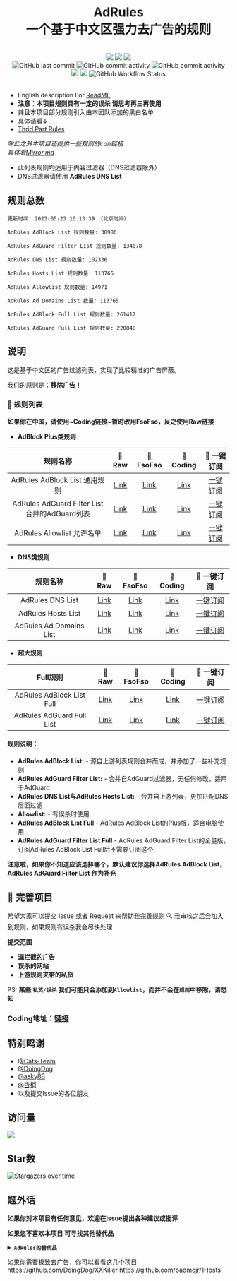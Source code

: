 <div align="center">
<h1 align="center">AdRules<br>一个基于中文区强力去广告的规则</h1>

<br>
<img src="https://img.shields.io/github/stars/Cats-Team/AdRules?style=flat-square&color=yellow">
<img src="https://img.shields.io/github/forks/Cats-Team/AdRules?color=orange&style=flat-square">
<img src="https://img.shields.io/github/issues/Cats-Team/AdRules?color=green&style=flat-square">
<br>
<img alt="GitHub last commit" src="https://img.shields.io/github/last-commit/cats-team/adrules?style=flat-square">
<img alt="GitHub commit activity" src="https://img.shields.io/github/commit-activity/w/cats-team/adrules?style=flat-square">  
<img alt="GitHub commit activity" src="https://data.jsdelivr.com/v1/package/gh/cats-team/adrules/badge?style=flat-square">  
<br>
<img src="https://img.shields.io/github/license/Cats-Team/AdRules?color=bule&style=flat-square">
<img src="https://img.shields.io/github/languages/code-size/Cats-Team/AdRules?color=blueviolet&style=flat-square">
<img alt="GitHub Workflow Status" src="https://img.shields.io/github/workflow/status/cats-team/adrules/update%20rules?style=flat-square">
<br>
<br>
  

</div>                           
                                                                        
<!--br-->


- English description For [ReadME](/README_EN.md)
- **注意：本项目规则具有一定的误杀 请思考再三再使用**
- 并且本项目部分规则引入由本团队添加的黑白名单 
- 具体请看↓
- [Thrid Part Rules](/mod/rules)

*除此之外本项目还提供一些规则的cdn链接*  
*具体看[Mirror.md](/mirror.md)*

* 此列表规则均适用于内容过滤器（DNS过滤器除外）
* DNS过滤器请使用 **AdRules DNS List**
## 规则总数
```
更新时间: 2023-05-23 16:13:39 （北京时间） 

AdRules AdBlock List 规则数量: 38986 

AdRules AdGuard Filter List 规则数量: 134078 

AdRules DNS List 规则数量: 102336 

AdRules Hosts List 规则数量: 113765 

AdRules Allowlist 规则数量: 14971 

AdRules Ad Domains List 数量: 113765 

AdRules AdBlock Full List 规则数量: 261412 

AdRules AdGuard Full List 规则数量: 220848 
``` 
## 说明

这是基于中文区的广告过滤列表，实现了比较精准的广告屏蔽。

我们的原则是：**移除广告！**

### 📃 规则列表

**如果你在中国，请使用~Coding链接~暂时改用FsoFso，反之使用Raw链接**
- **AdBlock Plus类规则**

|   规则名称   | 🚀Raw |🚀FsoFso |🚀 Coding  | 🚀 一键订阅  |
|  :----:  | :----:  | :----:  | :----:  | :----:  |
| AdRules AdBlock List 通用规则| [Link](https://raw.githubusercontent.com/Cats-Team/AdRules/main/adblock.txt)| [Link](https://ghproxy.futils.com/https://github.com/Cats-Team/AdRules/blob/main/adblock.txt)|[Link](https://cats-team.coding.net/p/adguard/d/AdRules/git/raw/main/adblock.txt) |[一键订阅](https://subscribe.adblockplus.org/?location=https://cats-team.coding.net/p/adguard/d/AdRules/git/raw/main/adblock.txt) |
| AdRules AdGuard Filter List 合并的AdGuard列表| [Link](https://raw.githubusercontent.com/Cats-Team/AdRules/main/adguard.txt)| [Link](https://ghproxy.futils.com/https://github.com/Cats-Team/AdRules/blob/main/adguard.txt)|[Link](https://cats-team.coding.net/p/adguard/d/AdRules/git/raw/main/adguard.txt)|[一键订阅](https://subscribe.adblockplus.org/?location=https://cats-team.coding.net/p/adguard/d/AdRules/git/raw/main/adguard.txt) |
| AdRules Allowlist 允许名单| [Link](https://raw.githubusercontent.com/Cats-Team/AdRules/main/allow.txt)| [Link](https://ghproxy.futils.com/https://github.com/Cats-Team/AdRules/blob/main/allow.txt)|[Link](https://cats-team.coding.net/p/adguard/d/AdRules/git/raw/main/allow.txt)|[一键订阅](https://subscribe.adblockplus.org/?location=https://cats-team.coding.net/p/adguard/d/AdRules/git/raw/main/allow.txt) |

- **DNS类规则**

|   规则名称   | 🚀Raw | 🚀FsoFso |🚀 Coding  | 🚀 一键订阅  |
|  :----:  | :----:  | :----:  | :----:  | :----:  |
| AdRules DNS List | [Link](https://raw.githubusercontent.com/Cats-Team/AdRules/main/dns.txt)| [Link](https://ghproxy.futils.com/https://github.com/Cats-Team/AdRules/blob/main/dns.txt)|[Link](https://cats-team.coding.net/p/adguard/d/AdRules/git/raw/main/dns.txt) | [一键订阅](https://subscribe.adblockplus.org/?location=https://cats-team.coding.net/p/adguard/d/AdRules/git/raw/main/dns.txt) |
| AdRules Hosts List | [Link](https://raw.githubusercontent.com/Cats-Team/AdRules/main/hosts.txt)| [Link](https://ghproxy.futils.com/https://github.com/Cats-Team/AdRules/blob/main/hosts.txt)|[Link](https://cats-team.coding.net/p/adguard/d/AdRules/git/raw/main/hosts.txt) | [一键订阅](https://subscribe.adblockplus.org/?location=https://cats-team.coding.net/p/adguard/d/AdRules/git/raw/main/hosts.txt) |
| AdRules Ad Domains List| [Link](https://raw.githubusercontent.com/Cats-Team/AdRules/main/ad-domains.txt)| [Link](https://ghproxy.futils.com/https://github.com/Cats-Team/AdRules/blob/main/ad-domains.txt)|[Link](https://cats-team.coding.net/p/adguard/d/AdRules/git/raw/main/ad-domains.txt)|[一键订阅](https://subscribe.adblockplus.org/?location=https://cats-team.coding.net/p/adguard/d/AdRules/git/raw/main/ad-domains.txt) |

- **超大规则**  

|   Full规则   | 🚀Raw | 🚀FsoFso |🚀 Coding  | 🚀 一键订阅  |
|  :----:  | :----:  | :----:  | :----:  | :----:  |
| AdRules AdBlock List Full | [Link](https://raw.githubusercontent.com/Cats-Team/AdRules/main/adblock_plus.txt)| [Link](https://ghproxy.futils.com/https://github.com/Cats-Team/AdRules/blob/main/adblock_plus.txt)|[Link](https://cats-team.coding.net/p/adguard/d/AdRules/git/raw/main/adblock_plus.txt) |[一键订阅](https://subscribe.adblockplus.org/?location=https://cats-team.coding.net/p/adguard/d/AdRules/git/raw/main/adblock_plus.txt) |
| AdRules AdGuard Full List | [Link](https://raw.githubusercontent.com/Cats-Team/AdRules/main/adguard-full.txt)| [Link](https://ghproxy.futils.com/https://github.com/Cats-Team/AdRules/blob/main/adguard-full.txt)|[Link](https://cats-team.coding.net/p/adguard/d/AdRules/git/raw/main/adguard-full.txt)|[一键订阅](https://subscribe.adblockplus.org/?location=https://cats-team.coding.net/p/adguard/d/AdRules/git/raw/main/adguard-full.txt) |

#### 规则说明：
- **AdRules AdBlock List:** -
源自上游列表规则合并而成，并添加了一些补充规则  
- **AdRules AdGuard Filter List:** -
合并自AdGuard过滤器，无任何修改，适用于AdGuard  
- **AdRules DNS List与AdRules Hosts List:** -
合并自上游列表，更加匹配DNS层面过滤
- **Allowlist:** -
有误杀时使用
- **AdRules AdBlock List Full** -
AdRules AdBlock List的Plus版，适合电脑使用
- **AdRules AdGuard Filter List Full** -
AdRules AdGuard Filter List的全量版，订阅AdRules AdBlock List Full后不需要订阅这个

**注意啦，如果你不知道应该选择哪个，默认建议你选择AdRules AdBlock List，AdRules AdGuard Filter List 作为补充**
## 🚛 完善项目

希望大家可以提交 Issue 或者 Request 来帮助我完善规则 🔍 我审核之后会加入到规则，如果规则有误杀我会尽快处理

**提交范围**

- **漏拦截的广告**
- **误杀的网站**
- **上游规则夹带的私货**

PS: **某些 `私货/误杀` 我们可能只会添加到`Allowlist`，而并不会在`规则`中移除，请悉知**

### **Coding地址：[链接](https://cats-team.coding.net/public/adguard/AdRules/git/files)**
## 特别鸣谢
* [@Cats-Team](https://github.com/Cats-Team)
* [@DoingDog](https://github.com/DoingDog) 
* [@asky88](https://github.com/asky88)
* [@杏梢](https://github.com/hacamer)
* 以及提交Issue的各位朋友

## 访问量
![](http://profile-counter.glitch.me/cats-team/count.svg)


## Star数

[![Stargazers over time](https://starchart.cc/Cats-Team/AdRules.svg)](https://starchart.cc/Cats-Team/AdRules)

## 题外话
**如果你对本项目有任何意见，欢迎在issue提出各种建议或批评**

**如果您不喜欢本项目
可寻找其他替代品**

<details><summary><strong><code>AdRules的替代品</code></strong></summary></code>

**EasyChina+EasyList** :  https://easylist-downloads.adblockplus.org/easylistchina+easylist.txt  
**AdGuard Chinese filter** :  https://filters.adtidy.org/windows/filters/224.txt  
**乘风广告规则**： https://raw.githubusercontent.com/xinggsf/Adblock-Plus-Rule/master/rule.txt  
**AdGuard DNS Filter** :  https://raw.githubusercontent.com/AdguardTeam/AdGuardSDNSFilter/gh-pages/Filters/filter.txt  
**OISD Blocklist Full** ： https://abp.oisd.nl/
**1hosts** ：https://ghproxy.futils.com/https://github.com/badmojr/1Hosts/blob/master/Pro/domains.txt
</details>

如果你需要极致去广告，你可以看看这几个项目  
https://github.com/DoingDog/XXKiller
https://github.com/badmojr/1Hosts
